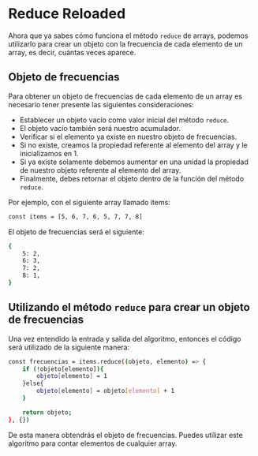# Reduce Reloaded

Ahora que ya sabes cómo funciona el método `reduce` de arrays, podemos utilizarlo para crear un objeto con la frecuencia de cada elemento de un array, es decir, cuántas veces aparece.

## Objeto de frecuencias

Para obtener un objeto de frecuencias de cada elemento de un array es necesario tener presente las siguientes consideraciones:

* Establecer un objeto vacío como valor inicial del método `reduce`.
* El objeto vacío también será nuestro acumulador.
* Verificar si el elemento ya existe en nuestro objeto de frecuencias.
* Si no existe, creamos la propiedad referente al elemento del array y le inicializamos en 1.
* Si ya existe solamente debemos aumentar en una unidad la propiedad de nuestro objeto referente al elemento del array.
* Finalmente, debes retornar el objeto dentro de la función del método `reduce`.

Por ejemplo, con el siguiente array llamado items:

``` bash
const items = [5, 6, 7, 6, 5, 7, 7, 8]
```

El objeto de frecuencias será el siguiente:

``` bash
{
    5: 2,
    6: 3,
    7: 2,
    8: 1,
}
```

## Utilizando el método `reduce` para crear un objeto de frecuencias

Una vez entendido la entrada y salida del algoritmo, entonces el código será utilizado de la siguiente manera:

``` bash
const frecuencias = items.reduce((objeto, elemento) => {
    if (!objeto[elemento]){
        objeto[elemento] = 1
    }else{
        objeto[elemento] = objeto[elemento] + 1
    }

    return objeto;
}, {})
```

De esta manera obtendrás el objeto de frecuencias. Puedes utilizar este algoritmo para contar elementos de cualquier array.
